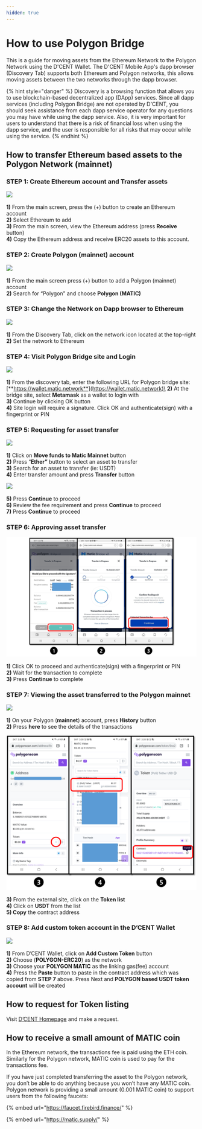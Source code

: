 ```yaml
---
hidden: true
---
```


# How to use Polygon Bridge

This is a guide for moving assets from the Ethereum Network to the Polygon Network using the D'CENT Wallet. The D'CENT Mobile App's dapp browser (Discovery Tab) supports both Ethereum and Polygon networks, this allows moving assets between the two networks through the dapp browser.

{% hint style="danger" %}
Discovery is a browsing function that allows you to use blockchain-based decentralized app (DApp) services. Since all dapp services (including Polygon Bridge) are not operated by D'CENT, you should seek assistance from each dapp service operator for any questions you may have while using the dapp service. Also, it is very important for users to understand that there is a risk of financial loss when using the dapp service, and the user is responsible for all risks that may occur while using the service.
{% endhint %}

## How to transfer Ethereum based assets to the Polygon Network (mainnet)

### **STEP 1: Create Ethereum account and Transfer assets**

![](https://cdn-images-1.medium.com/max/800/1*AUiRmcjxmJ4QKBI1kTpYhQ.png)

**1)** From the main screen, press the (+) button to create an Ethereum account\
**2)** Select Ethereum to add\
**3)** From the main screen, view the Ethereum address (press **Receive** button)\
**4)** Copy the Ethereum address and receive ERC20 assets to this account.

### **STEP 2: Create Polygon (mainnet) account**

![](https://cdn-images-1.medium.com/max/800/1*-1Ez3UNIVfeYvK4AgDKh0w.png)

**1)** From the main screen press (+) button to add a Polygon (mainnet) account\
**2)** Search for “Polygon” and choose **Polygon (MATIC)**

### **STEP 3: Change the Network on Dapp browser to Ethereum**

![](https://cdn-images-1.medium.com/max/800/1*cD1yk3fmrXKaOp7r4XQ3dw.png)

**1)** From the Discovery Tab, click on the network icon located at the top-right\
**2)** Set the network to Ethereum

### **STEP 4: Visit Polygon Bridge site and Login**

![](https://cdn-images-1.medium.com/max/800/1*T0JpqGlDeqNxfL_r_rAGqw.png)

**1)** From the discovery tab, enter the following URL for Polygon bridge site: [**https://wallet.matic.network**](https://wallet.matic.network)\
**2)** At the bridge site, select **Metamask** as a wallet to login with\
**3)** Continue by clicking OK button\
**4)** Site login will require a signature. Click OK and authenticate(sign) with a fingerprint or PIN

### **STEP 5: Requesting for asset transfer**

![](https://cdn-images-1.medium.com/max/800/1*o10z7b5ICdKEI_r6IS-9UQ.png)

**1)** Click on **Move funds to Matic Mainnet** button\
**2)** Press “**Ether”** button to select an asset to transfer\
**3)** Search for an asset to transfer (ie: USDT)\
**4)** Enter transfer amount and press **Transfer** button

![](https://cdn-images-1.medium.com/max/800/1*o10z7b5ICdKEI_r6IS-9UQ.png)

**5)** Press **Continue** to proceed\
**6)** Review the fee requirement and press **Continue** to proceed\
**7)** Press **Continue** to proceed

### **STEP 6: Approving asset transfer**

![](<../.gitbook/assets/1 (9).png>)

**1)** Click OK to proceed and authenticate(sign) with a fingerprint or PIN\
**2)** Wait for the transaction to complete\
**3)** Press **Continue** to complete

### **STEP 7: Viewing the asset transferred to the Polygon mainnet**

![](https://cdn-images-1.medium.com/max/800/1*sws4B57WEWzKepYRKxeODA.png)

**1)** On your Polygon (**mainnet**) account, press **History** button \
**2)** Press **here** to see the details of the transactions

![](<../.gitbook/assets/1 (11).png>)

**3)** From the external site, click on the **Token list**\
**4)** Click on **USDT** from the list\
**5) Copy** the contract address

### **STEP 8: Add custom token account in the D’CENT Wallet**

![](https://cdn-images-1.medium.com/max/800/1*OAA0kyCz71QlFhDG_OHYaw.png)

**1)** From D’CENT Wallet, click on **Add Custom Token** button\
**2)** Choose (**POLYGON-ERC20**) as the network \
**3)** Choose your **POLYGON MATIC** as the linking gas(fee) account\
**4)** Press the **Paste** button to paste in the contract address which was copied from **STEP 7** above. Press Next and **POLYGON based USDT token account** will be created

## **How to request for Token listing**

Visit [D’CENT Homepage](https://www.dcentwallet.com/en) and make a request.

## **How to receive a small amount of MATIC coin**

In the Ethereum network, the transactions fee is paid using the ETH coin. Similarly for the Polygon network, MATIC coin is used to pay for the transactions fee.

If you have just completed transferring the asset to the Polygon network, you don’t be able to do anything because you won’t have any MATIC coin. Polygon network is providing a small amount (0.001 MATIC coin) to support users from the following faucets:

{% embed url="https://faucet.firebird.finance/" %}

{% embed url="https://matic.supply/" %}
